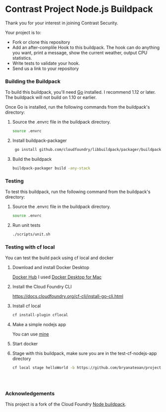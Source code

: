 # Contrast Project Node.js Buildpack

Thank you for your interest in joining Contrast Security.

Your project is to:

* Fork or clone this repository 
* Add an after-complile Hook to this buildpack. The hook can do anything you want, print a message, show the current weather, output CPU statistics.
* Write tests to validate your hook.
* Send us a link to your repository


### Building the Buildpack

To build this buildpack, you'll need [Go](https://www.golang.org) installed. I recommend 1.12 or later. The buildpack will not build on 1.10 or earlier. 

Once Go is installed, run the following commands from the buildpack's directory:

1. Source the .envrc file in the buildpack directory.

   ```bash
   source .envrc
   ```

1. Install buildpack-packager

    ```bash
     go install github.com/cloudfoundry/libbuildpack/packager/buildpack-packager
    ```

1. Build the buildpack

    ```bash
    buildpack-packager build -any-stack
    ```

### Testing

To test this buildpack, run the following command from the buildpack's directory:

1. Source the .envrc file in the buildpack directory.

   ```bash
   source .envrc
   ```
1. Run unit tests

    ```bash
    ./scripts/unit.sh

### Testing with cf local

You can test the build pack using cf local and docker

1. Download and install Docker Desktop

   [Docker Hub](https://hub.docker.com/search/?type=edition&offering=community)
   I used [Docker Desktop for Mac](https://hub.docker.com/editions/community/docker-ce-desktop-mac)

2. Install the Cloud Foundry CLI

   https://docs.cloudfoundry.org/cf-cli/install-go-cli.html

3. Install cf local

   ```bash
   cf install-plugin cflocal

4. Make a simple nodejs app

   You can use [mine](https://github.com/bryanateoan/nodejsHelloWorld)

5. Start docker

6. Stage with this buildpack, make sure you are in the test-cf-nodejs-app directory

   ```bash
   cf local stage helloWorld -b https://github.com/bryanateoan/project-nodejs-buildpack


   


### Acknowledgements

This project is a fork of the Cloud Foundry [Node buildpack](http://docs.cloudfoundry.org/buildpacks/node/index.html).
